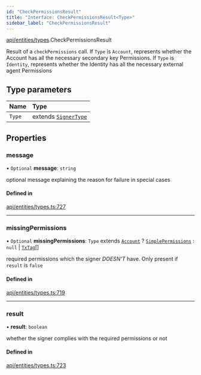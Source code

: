 ```yaml
---
id: "CheckPermissionsResult"
title: "Interface: CheckPermissionsResult<Type>"
sidebar_label: "CheckPermissionsResult"
---
```


[api/entities/types](../../../../../modules/API/Entities/Types/Types.md).CheckPermissionsResult

Result of a `checkPermissions` call. If `Type` is `Account`, represents whether the Account
  has all the necessary secondary key Permissions. If `Type` is `Identity`, represents whether the
  Identity has all the necessary external agent Permissions

## Type parameters

| Name | Type |
| :------ | :------ |
| `Type` | extends [`SignerType`](../../../../../enums/API/Entities/Types/SignerType/SignerType.md) |

## Properties

### message

• `Optional` **message**: `string`

optional message explaining the reason for failure in special cases

#### Defined in

[api/entities/types.ts:727](https://github.com/PolymeshAssociation/polymesh-sdk/blob/c53723bab/src/api/entities/types.ts#L727)

___

### missingPermissions

• `Optional` **missingPermissions**: `Type` extends [`Account`](../../../../../enums/API/Entities/Types/SignerType/SignerType.md#account) ? [`SimplePermissions`](../SimplePermissions/SimplePermissions.md) : ``null`` \| [`TxTag`](../../../../../modules/Generated/Types/Types.md#txtag)[]

required permissions which the signer *DOESN'T* have. Only present if `result` is `false`

#### Defined in

[api/entities/types.ts:719](https://github.com/PolymeshAssociation/polymesh-sdk/blob/c53723bab/src/api/entities/types.ts#L719)

___

### result

• **result**: `boolean`

whether the signer complies with the required permissions or not

#### Defined in

[api/entities/types.ts:723](https://github.com/PolymeshAssociation/polymesh-sdk/blob/c53723bab/src/api/entities/types.ts#L723)
